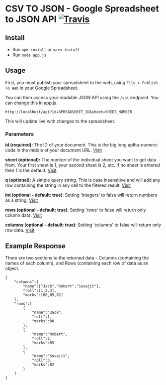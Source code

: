 # CSV TO JSON - Google Spreadsheet to JSON API [![Travis](https://api.travis-ci.org/AlmostSuvajit/csv-to-json.svg?branch=master)](https://travis-ci.org/AlmostSuvajit/csv-to-json)

## Install

- Run `npm install` or `yarn install`
- Run `node app.js`

## Usage

First, you must publish your spreadsheet to the web, using `File > Publish To Web` in your Google Spreadsheet.

You can then access your readable JSON API using the `/api` endpoint. You can change this in app.js.

```
http://localhost/api?id=SPREADSHEET_ID&sheet=SHEET_NUMBER
```

This will update live with changes to the spreadsheet.

### Parameters

**id (required):** The ID of your document. This is the big long aplha-numeric code in the middle of your document URL. [Visit](https://csv-to-json-api.herokuapp.com/api?id=1hY2zD8b0uK7fGEhZMMzUsfDNyKYud3MYae3d2jEQihM)

**sheet (optional):** The number of the individual sheet you want to get data from. Your first sheet is 1, your second sheet is 2, etc. If no sheet is entered then 1 is the default. [Visit](https://csv-to-json-api.herokuapp.com/api?id=1hY2zD8b0uK7fGEhZMMzUsfDNyKYud3MYae3d2jEQihM&sheet=2)

**q (optional):** A simple query string. This is case insensitive and will add any row containing the string in any cell to the filtered result. [Visit](https://csv-to-json-api.herokuapp.com/api?id=1hY2zD8b0uK7fGEhZMMzUsfDNyKYud3MYae3d2jEQihM&q=suvajit)

**int (optional - default: true)**: Setting 'integers' to false will return numbers as a string. [Visit](https://csv-to-json-api.herokuapp.com/api?id=1hY2zD8b0uK7fGEhZMMzUsfDNyKYud3MYae3d2jEQihM&int=false)

**rows (optional - default: true)**: Setting 'rows' to false will return only column data. [Visit](https://csv-to-json-api.herokuapp.com/api?id=1hY2zD8b0uK7fGEhZMMzUsfDNyKYud3MYae3d2jEQihM&rows=false)

**columns (optional - default: true)**: Setting 'columns' to false will return only row data. [Visit](https://csv-to-json-api.herokuapp.com/api?id=1hY2zD8b0uK7fGEhZMMzUsfDNyKYud3MYae3d2jEQihM&columns=false)

## Example Response

There are two sections to the returned data - Columns (containing the names of each column), and Rows (containing each row of data as an object.

```
{
    "columns":{
        "name":["Jack","Robert","Suvajit"],
        "roll":[1,2,3],
        "marks":[80,85,82]
    },
    "rows":[
        {
            "name":"Jack",
            "roll":1,
            "marks":80
        },
        {
            "name":"Robert",
            "roll":2,
            "marks":85
        },
        {
            "name":"Suvajit",
            "roll":3,
            "marks":82
        }
    ]
}

```